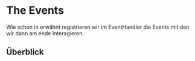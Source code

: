 # The Events

Wie schon in <a href="cd_botJS.md"></a> erwähnt registrieren wir im EventHandler die Events mit den wir dann am ende Interagieren.

## Überblick

    